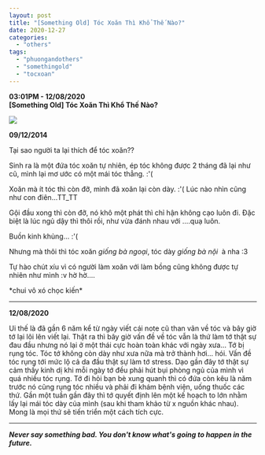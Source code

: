 ```yaml
---
layout: post
title: "[Something Old] Tóc Xoăn Thì Khổ Thế Nào?"
date: 2020-12-27
categories: 
  - "others"
tags: 
  - "phuongandothers"
  - "somethingold"
  - "tocxoan"
---
```


**03:01PM - 12/08/2020**  
**\[Something Old\] Tóc Xoăn Thì Khổ Thế Nào?**

![](/assets/images/3d5a4-e4d450e9b4e58a6fe9b545299383482c.jpg)

**09/12/2014**

Tại sao người ta lại thích để tóc xoăn??

Sinh ra là một đứa tóc xoăn tự nhiên, ép tóc không được 2 tháng đã lại như cũ, mình lại mơ ước có một mái tóc thẳng. :'(

Xoăn mà ít tóc thì còn đỡ, mình đã xoăn lại còn dày. :'( Lúc nào nhìn cũng như con điên...TT\_TT

Gội đầu xong thì còn đỡ, nó khô một phát thì chỉ hận không cạo luôn đi. Đặc biệt là lúc ngủ dậy thì thôi rồi, như vừa đánh nhau với ....quạ luôn.

Buồn kinh khủng... :'(

Nhưng mà thôi thì tóc xoăn _giống bà ngoại_, tóc dày _giống bà nội_  à nha :3

Tự hào chút xíu vì có người làm xoăn với làm bồng cũng không được tự nhiên như mình :v hờ hờ....

\*chui vô xó chọc kiến\*

* * *

**12/08/2020**

Ui thế là đã gần 6 năm kể từ ngày viết cái note cũ than vãn về tóc và bây giờ tớ lại lôi lên viết lại. Thật ra thì bây giờ vấn đề về tóc vẫn là thứ làm tớ thật sự đau đầu nhưng nó lại ở một thái cực hoàn toàn khác với ngày xưa... Tớ bị rụng tóc. Tóc tớ không còn dày như xưa nữa mà trở thành hơi... hói. Vấn đề tóc rụng tới mức lộ cả da đầu thật sự làm tớ stress. Dạo gần đây tớ thật sự cảm thấy kinh dị khi mỗi ngày tớ đều phải hút bụi phòng ngủ của mình vì quá nhiều tóc rụng. Tớ đi hỏi bạn bè xung quanh thì có đứa còn kêu là năm trước nó cũng rụng tóc nhiều và phải đi khám bệnh viện, uống thuốc các thứ. Gần một tuần gần đây thì tớ quyết định lên một kế hoạch to lớn nhằm lấy lại mái tóc dày của mình (sau khi tham khảo từ x nguồn khác nhau). Mong là mọi thứ sẽ tiến triển một cách tích cực.

* * *

  
**_Never say something bad. You don't know what's going to happen in the future._**
